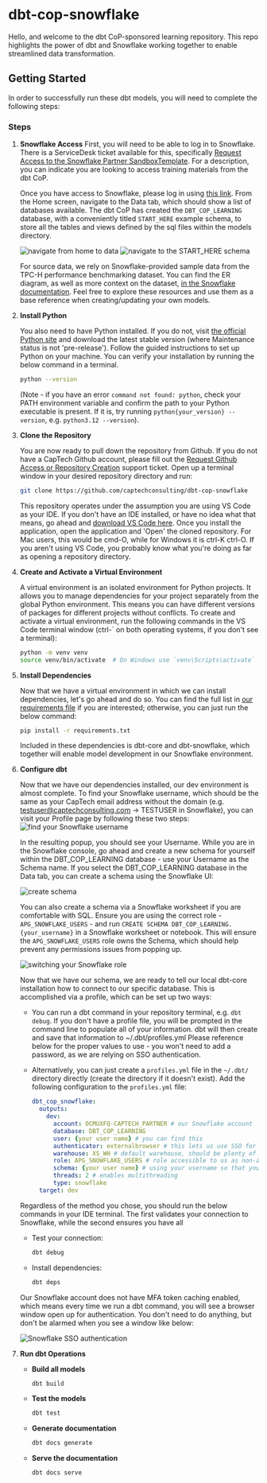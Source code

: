 # dbt-cop-snowflake
Hello, and welcome to the dbt CoP-sponsored learning repository. This repo highlights the power of dbt and Snowflake working together to enable streamlined data transformation.

## Getting Started

In order to successfully run these dbt models, you will need to complete the following steps:

### Steps

1. **Snowflake Access**
    First, you will need to be able to log in to Snowflake. There is a ServiceDesk ticket available for this, specifically [Request Access to the Snowflake Partner SandboxTemplate](https://support.captechventures.com/WorkOrder.do?woMode=newWO&reqTemplate=26101). For a description, you can indicate you are looking to access training materials from the dbt CoP.

    Once you have access to Snowflake, please log in using [this link](https://capte.ch/snowflake). From the Home screen, navigate to the Data tab, which should show a list of databases available. The dbt CoP has created the `DBT_COP_LEARNING` database, with a conveniently titled `START_HERE` example schema, to store all the tables and views defined by the sql files within the models directory.

    ![navigate from home to data](resources/snowflake_nav_1.png)
    ![navigate to the START_HERE schema](resources/snowflake_nav_2.png)
    
    For source data, we rely on Snowflake-provided sample data from the TPC-H performance benchmarking dataset. You can find the ER diagram, as well as more context on the dataset, [in the Snowflake documentation](https://docs.snowflake.com/en/user-guide/sample-data-tpch#q1-pricing-summary-report-query). Feel free to explore these resources and use them as a base reference when creating/updating your own models. 

2. **Install Python**
   
    You also need to have Python installed. If you do not, visit [the official Python site](https://www.python.org/downloads/) and download the latest stable version (where Maintenance status is not 'pre-release'). Follow the guided instructions to set up Python on your machine. You can verify your installation by running the below command in a terminal.
    ```sh
    python --version
    ```

    (Note - if you have an error `command not found: python`, check your PATH environment variable and confirm the path to your Python executable is present. If it is, try running `python{your_version} --version`, e.g. `python3.12 --version`).

3. **Clone the Repository**

    You are now ready to pull down the repository from Github. If you do not have a CapTech Github account, please fill out the [Request Github Access or Repository Creation](https://support.captechventures.com/WorkOrder.do?woMode=newWO&reqTemplate=620) support ticket. Open up a terminal window in your desired repository directory and run:

    ```sh
    git clone https://github.com/captechconsulting/dbt-cop-snowflake
    ```

    This repository operates under the assumption you are using VS Code as your IDE. If you don't have an IDE installed, or have no idea what that means, go ahead and [download VS Code here](https://code.visualstudio.com/download). Once you install the application, open the application and 'Open' the cloned repository. For Mac users, this would be cmd-O, while for Windows it is ctrl-K ctrl-O. If you aren't using VS Code, you probably know what you're doing as far as opening a repository directory.

4. **Create and Activate a Virtual Environment**

    A virtual environment is an isolated environment for Python projects. It allows you to manage dependencies for your project separately from the global Python environment. This means you can have different versions of packages for different projects without conflicts. To create and activate a virtual environment, run the following commands in the VS Code terminal window (ctrl-` on both operating systems, if you don't see a terminal):

    ```sh
    python -m venv venv
    source venv/bin/activate  # On Windows use `venv\Scripts\activate`
    ```

5. **Install Dependencies**

    Now that we have a virtual environment in which we can install dependencies, let's go ahead and do so. You can find the full list in [our requirements file](requirements.txt) if you are interested; otherwise, you can just run the below command:

    ```sh
    pip install -r requirements.txt
    ```

    Included in these dependencies is dbt-core and dbt-snowflake, which together will enable model development in our Snowflake environment.

6. **Configure dbt**

    Now that we have our dependencies installed, our dev environment is almost complete. To find your Snowflake username, which should be the same as your CapTech email address without the domain (e.g. testuser@captechconsulting.com -> TESTUSER in Snowflake), you can visit your Profile page by following these two steps:
    ![find your Snowflake username](resources/snowflake_profile.png)

    In the resulting popup, you should see your Username. While you are in the Snowflake console, go ahead and create a new schema for yourself within the DBT_COP_LEARNING database - use your Username as the Schema name. If you select the DBT_COP_LEARNING database in the Data tab, you can create a schema using the Snowflake UI:
    
    ![create schema](resources/snowflake_create_schema.png)

    You can also create a schema via a Snowflake worksheet if you are comfortable with SQL. Ensure you are using the correct role - `APG_SNOWFLAKE_USERS` - and run `CREATE SCHEMA DBT_COP_LEARNING.{your_username}` in a Snowflake worksheet or notebook. This will ensure the `APG_SNOWFLAKE_USERS` role owns the Schema, which should help prevent any permissions issues from popping up.

    ![switching your Snowflake role](resources/snowflake_role.png)

    Now that we have our schema, we are ready to tell our local dbt-core installation how to connect to our specific database. This is accomplished via a profile, which can be set up two ways:

     - You can run a dbt command in your repository terminal, e.g. `dbt debug`. If you don't have a profile file, you will be prompted in the command line to populate all of your information. dbt will then create and save that information to ~/.dbt/profiles.yml Please reference below for the proper values to use - you won't need to add a password, as we are relying on SSO authentication.
    
     - Alternatively, you can just create a `profiles.yml` file in the `~/.dbt/` directory directly (create the directory if it doesn't exist). Add the following configuration to the `profiles.yml` file:
         ```yaml
         dbt_cop_snowflake:
           outputs:
             dev:
               account: OCMUXFQ-CAPTECH_PARTNER # our Snowflake account
               database: DBT_COP_LEARNING
               user: {your user name} # you can find this 
               authenticator: externalbrowser # this lets us use SSO for authentication with Snowflake
               warehouse: XS_WH # default warehouse, should be plenty of compute and keeps costs low
               role: APG_SNOWFLAKE_USERS # role accessible to us as non-admins
               schema: {your user name} # using your username so that you have a unique schema to save tables/views to
               threads: 2 # enables multithreading
               type: snowflake
           target: dev
         ```

    Regardless of the method you chose, you should run the below commands in your IDE terminal. The first validates your connection to Snowflake, while the second ensures you have all 
    
    - Test your connection:
        ```sh
        dbt debug
        ```
    - Install dependencies:
        ```sh
        dbt deps
        ```

    Our Snowflake account does not have MFA token caching enabled, which means every time we run a dbt command, you will see a browser window open up for authentication. You don't need to do anything, but don't be alarmed when you see a window like below:

    ![Snowflake SSO authentication](resources/snowflake_login.png)

7. **Run dbt Operations**
    - **Build all models**
        ```sh
        dbt build
        ```
    - **Test the models**
        ```sh
        dbt test
        ```
    - **Generate documentation**
        ```sh
        dbt docs generate
        ```
    - **Serve the documentation**
        ```sh
        dbt docs serve
        ```
